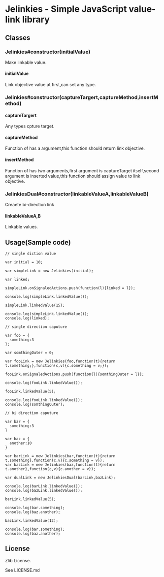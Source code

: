 Jelinkies - Simple JavaScript value-link library
=========================================================

## Classes

### Jelinkies#constructor(initialValue)

Make linkable value.

#### initialValue

Link objective value at first,can set any type.

### Jelinkies#constructor(captureTargert,captureMethod,insertMethod)

#### captureTargert

Any types cpture target.

#### captureMethod

Function of has a argument,this function should return link objective.

#### insertMethod

Function of has two arguments,first argument is captureTarget itself,second argument is inserted value,this function should assign value to link objective.

### JelinkiesDual#constructor(linkableValueA,linkableValueB)

Creaete bi-direction link

#### linkableValueA,B

Linkable values.

## Usage(Sample code)

    // single diction value

    var initial = 10;

    var simpleLink = new Jelinkies(initial);

    var linked;

    simpleLink.onSignaledActions.push(function(l){linked = l});

    console.log(simpleLink.linkedValue());

    simpleLink.linkedValue(15);

    console.log(simpleLink.linkedValue());
    console.log(linked);

    // single direction caputure

    var foo = {
      something:3
    };

    var somthingOuter = 0;

    var fooLink = new Jelinkies(foo,function(t){return t.something;},function(c,v){c.something = v;});

    fooLink.onSignaledActions.push(function(l){somthingOuter = l});

    console.log(fooLink.linkedValue());

    fooLink.linkedValue(5);

    console.log(fooLink.linkedValue());
    console.log(somthingOuter);

    // bi direction caputure

    var bar = {
      something:3
    }

    var baz = {
      another:10
    }

    var barLink = new Jelinkies(bar,function(t){return t.something},function(c,v){c.something = v});
    var bazLink = new Jelinkies(baz,function(t){return t.another},function(c,v){c.another = v});

    var dualLink = new JelinkiesDual(barLink,bazLink);

    console.log(barLink.linkedValue());
    console.log(bazLink.linkedValue());

    barLink.linkedValue(5);

    console.log(bar.something);
    console.log(baz.another);

    bazLink.linkedValue(12);

    console.log(bar.something);
    console.log(baz.another);

## License

Zlib License.

See LICENSE.md
